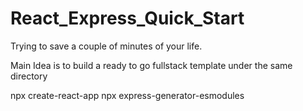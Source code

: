 # React_Express_Quick_Start

Trying to save a couple of minutes of your life.

Main Idea is to build a ready to go fullstack template under the same directory

npx create-react-app 
npx express-generator-esmodules
